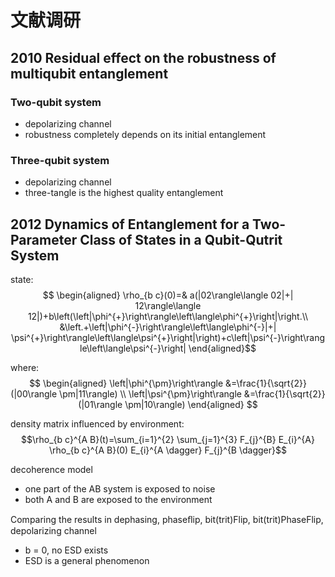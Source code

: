 # 文献调研

## 2010 Residual effect on the robustness of multiqubit entanglement

### Two-qubit system

- depolarizing channel
- robustness completely depends on its initial entanglement

### Three-qubit system

- depolarizing channel
- three-tangle is the highest quality entanglement

## 2012 Dynamics of Entanglement for a Two-Parameter Class of States in a Qubit-Qutrit System

state:
$$
\begin{aligned}
\rho_{b c}(0)=& a(|02\rangle\langle 02|+| 12\rangle\langle 12|)+b\left(\left|\phi^{+}\right\rangle\left\langle\phi^{+}\right|\right.\\
&\left.+\left|\phi^{-}\right\rangle\left\langle\phi^{-}|+| \psi^{+}\right\rangle\left\langle\psi^{+}\right|\right)+c\left|\psi^{-}\right\rangle\left\langle\psi^{-}\right|
\end{aligned}$$


where:
$$
\begin{aligned}
\left|\phi^{\pm}\right\rangle &=\frac{1}{\sqrt{2}}(|00\rangle \pm|11\rangle) \\
\left|\psi^{\pm}\right\rangle &=\frac{1}{\sqrt{2}}(|01\rangle \pm|10\rangle)
\end{aligned}
$$

density matrix influenced by environment:
$$\rho_{b c}^{A B}(t)=\sum_{i=1}^{2} \sum_{j=1}^{3} F_{j}^{B} E_{i}^{A} \rho_{b c}^{A B}(0) E_{i}^{A \dagger} F_{j}^{B \dagger}$$

decoherence model

- one part of the AB system is exposed to noise
- both A and B are exposed to the environment

Comparing the results in dephasing, phaseﬂip, bit(trit)Flip, bit(trit)PhaseFlip, depolarizing channel

- b = 0, no ESD exists
- ESD is a general phenomenon

